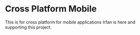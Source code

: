 # Cross Platform Mobile

This is for cross platform for mobile applications
Irfan is here and supporting this project.